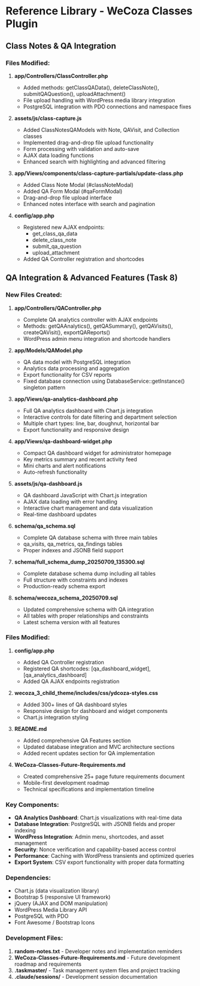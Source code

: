 # Reference Library - WeCoza Classes Plugin

## Class Notes & QA Integration

### Files Modified:

1. **app/Controllers/ClassController.php**
   - Added methods: getClassQAData(), deleteClassNote(), submitQAQuestion(), uploadAttachment()
   - File upload handling with WordPress media library integration
   - PostgreSQL integration with PDO connections and namespace fixes

2. **assets/js/class-capture.js**
   - Added ClassNotesQAModels with Note, QAVisit, and Collection classes
   - Implemented drag-and-drop file upload functionality
   - Form processing with validation and auto-save
   - AJAX data loading functions
   - Enhanced search with highlighting and advanced filtering

3. **app/Views/components/class-capture-partials/update-class.php**
   - Added Class Note Modal (#classNoteModal)
   - Added QA Form Modal (#qaFormModal)
   - Drag-and-drop file upload interface
   - Enhanced notes interface with search and pagination

4. **config/app.php**
   - Registered new AJAX endpoints:
     - get_class_qa_data
     - delete_class_note
     - submit_qa_question
     - upload_attachment
   - Added QA Controller registration and shortcodes

## QA Integration & Advanced Features (Task 8)

### New Files Created:

1. **app/Controllers/QAController.php**
   - Complete QA analytics controller with AJAX endpoints
   - Methods: getQAAnalytics(), getQASummary(), getQAVisits(), createQAVisit(), exportQAReports()
   - WordPress admin menu integration and shortcode handlers

2. **app/Models/QAModel.php**
   - QA data model with PostgreSQL integration
   - Analytics data processing and aggregation
   - Export functionality for CSV reports
   - Fixed database connection using DatabaseService::getInstance() singleton pattern

3. **app/Views/qa-analytics-dashboard.php**
   - Full QA analytics dashboard with Chart.js integration
   - Interactive controls for date filtering and department selection
   - Multiple chart types: line, bar, doughnut, horizontal bar
   - Export functionality and responsive design

4. **app/Views/qa-dashboard-widget.php**
   - Compact QA dashboard widget for administrator homepage
   - Key metrics summary and recent activity feed
   - Mini charts and alert notifications
   - Auto-refresh functionality

5. **assets/js/qa-dashboard.js**
   - QA dashboard JavaScript with Chart.js integration
   - AJAX data loading with error handling
   - Interactive chart management and data visualization
   - Real-time dashboard updates

6. **schema/qa_schema.sql**
   - Complete QA database schema with three main tables
   - qa_visits, qa_metrics, qa_findings tables
   - Proper indexes and JSONB field support

7. **schema/full_schema_dump_20250709_135300.sql**
   - Complete database schema dump including all tables
   - Full structure with constraints and indexes
   - Production-ready schema export

8. **schema/wecoza_schema_20250709.sql**
   - Updated comprehensive schema with QA integration
   - All tables with proper relationships and constraints
   - Latest schema version with all features

### Files Modified:

1. **config/app.php**
   - Added QA Controller registration
   - Registered QA shortcodes: [qa_dashboard_widget], [qa_analytics_dashboard]
   - Added QA AJAX endpoints registration

2. **wecoza_3_child_theme/includes/css/ydcoza-styles.css**
   - Added 300+ lines of QA dashboard styles
   - Responsive design for dashboard and widget components
   - Chart.js integration styling

3. **README.md**
   - Added comprehensive QA Features section
   - Updated database integration and MVC architecture sections
   - Added recent updates section for QA implementation

4. **WeCoza-Classes-Future-Requirements.md**
   - Created comprehensive 25+ page future requirements document
   - Mobile-first development roadmap
   - Technical specifications and implementation timeline

### Key Components:

- **QA Analytics Dashboard**: Chart.js visualizations with real-time data
- **Database Integration**: PostgreSQL with JSONB fields and proper indexing
- **WordPress Integration**: Admin menu, shortcodes, and asset management
- **Security**: Nonce verification and capability-based access control
- **Performance**: Caching with WordPress transients and optimized queries
- **Export System**: CSV export functionality with proper data formatting

### Dependencies:

- Chart.js (data visualization library)
- Bootstrap 5 (responsive UI framework)
- jQuery (AJAX and DOM manipulation)
- WordPress Media Library API
- PostgreSQL with PDO
- Font Awesome / Bootstrap Icons

### Development Files:

1. **random-notes.txt** - Developer notes and implementation reminders
2. **WeCoza-Classes-Future-Requirements.md** - Future development roadmap and requirements
3. **.taskmaster/** - Task management system files and project tracking
4. **.claude/sessions/** - Development session documentation